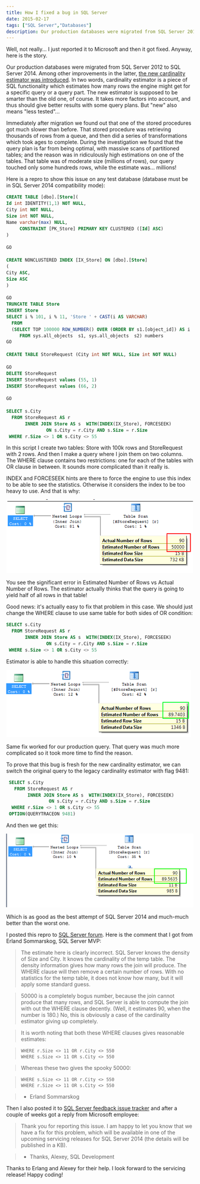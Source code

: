 ```yaml
---
title: How I fixed a bug in SQL Server
date: 2015-02-17
tags: ["SQL Server","Databases"]
description: Our production databases were migrated from SQL Server 2012 to SQL Server 2014. Among other improvements in the latter, the new cardinality estimator was introduced. The new estimator is supposed to be smarter than the old one, of course. It takes more factors into account, and thus should give better results with some query plans. But "new" also means "less tested"...
---
```

Well, not really... I just reported it to Microsoft and then it got fixed. Anyway, here is the story.

Our production databases were migrated from SQL Server 2012 to SQL Server 2014. Among other improvements in the latter, [the new cardinality estimator was introduced](http://blogs.msdn.com/b/psssql/archive/2014/04/01/sql-server-2014-s-new-cardinality-estimator-part-1.aspx). In two words, cardinality estimator is a piece of SQL functionality which estimates how many rows the engine might get for a specific query or a query part. The new estimator is supposed to be smarter than the old one, of course. It takes more factors into account, and thus should give better results with some query plans. But "new" also means "less tested"...

Immediately after migration we found out that one of the stored procedures got much slower than before. That stored procedure was retrieving thousands of rows from a queue, and then did a series of transformations which took ages to complete. During the investigation we found that the query plan is far from being optimal, with massive scans of partitioned tables; and the reason was in ridiculously high estimations on one of the tables. That table was of moderate size (millions of rows), our query touched only some hundreds rows, while the estimate was... millions!

Here is a repro to show this issue on any test database (database must be in SQL Server 2014 compatibility mode):

``` sql
CREATE TABLE [dbo].[Store](
Id int IDENTITY(1,1) NOT NULL,
City int NOT NULL,
Size int NOT NULL,
Name varchar(max) NULL,
     CONSTRAINT [PK_Store] PRIMARY KEY CLUSTERED ([Id] ASC)
)

GO

CREATE NONCLUSTERED INDEX [IX_Store] ON [dbo].[Store]
(
City ASC,
Size ASC
)

GO
TRUNCATE TABLE Store
INSERT Store
SELECT i % 101, i % 11, 'Store ' + CAST(i AS VARCHAR)
  FROM
  (SELECT TOP 100000 ROW_NUMBER() OVER (ORDER BY s1.[object_id]) AS i
     FROM sys.all_objects  s1, sys.all_objects  s2) numbers
GO

CREATE TABLE StoreRequest (City int NOT NULL, Size int NOT NULL)

GO
DELETE StoreRequest
INSERT StoreRequest values (55, 1)
INSERT StoreRequest values (66, 2)

GO

SELECT s.City
  FROM StoreRequest AS r
       INNER JOIN Store AS s  WITH(INDEX(IX_Store), FORCESEEK)
               ON s.City = r.City AND s.Size = r.Size
 WHERE r.Size <> 1 OR s.City <> 55
```

In this script I create two tables: Store with 100k rows and StoreRequest with 2 rows. And then I make a query where I join them on two columns. The WHERE clause contains two restrictions: one for each of the tables with OR clause in between. It sounds more complicated than it really is.

INDEX and FORCESEEK hints are there to force the engine to use this index to be able to see the statistics. Otherwise it considers the index to be too heavy to use. And that is why:

![Execution plan in SQL Server 2014](2014estimates.png)

You see the significant error in Estimated Number of Rows vs Actual Number of Rows. The estimator actually thinks that the query is going to yield half of all rows in that table!

Good news: it's actually easy to fix that problem in this case. We should just change the WHERE clause to use same table for both sides of OR condition:

``` sql
SELECT s.City
  FROM StoreRequest AS r
       INNER JOIN Store AS s  WITH(INDEX(IX_Store), FORCESEEK)
               ON s.City = r.City AND s.Size = r.Size
 WHERE s.Size <> 1 OR s.City <> 55
```

Estimator is able to handle this situation correctly:

![Execution plan in SQL Server 2014 as it should be](2014estimates_good.png)

Same fix worked for our production query. That query was much more complicated so it took more time to find the reason.

To prove that this bug is fresh for the new cardinality estimator, we can switch the original query to the legacy cardinality estimator with flag 9481:

``` sql
 SELECT s.City
   FROM StoreRequest AS r
        INNER JOIN Store AS s  WITH(INDEX(IX_Store), FORCESEEK)
                ON s.City = r.City AND s.Size = r.Size
  WHERE r.Size <> 1 OR s.City <> 55
 OPTION(QUERYTRACEON 9481)
```

And then we get this:

![Execution plan in SQL Server 2012](2012estimates.png)

Which is as good as the best attempt of SQL Server 2014 and much-much better than the worst one.

I posted this repro to [SQL Server forum](https://connect.microsoft.com/SQLServer/feedback/details/1086125/cardinality-estimator-2014-is-off-with-or-in-where-clause). Here is the comment that I got from Erland Sommarskog, SQL Server MVP:

> The estimate here is clearly incorrect. SQL Server knows the density of Size and City. It knows the cardinality of the temp table. The density information gives how many rows the join will produce. The WHERE clause will then remove a certain number of rows. With no statistics for the temp table, it does not know how many, but it will apply some standard guess.

> 50000 is a completely bogus number, because the join cannot produce that many rows, and SQL Server is able to compute the join with out the WHERE clause decently. (Well, it estimates 90, when the number is 180.) No, this is obviously a case of the cardinality estimator giving up completely.

> It is worth noting that both these WHERE clauses gives reasonable estimates:

>     WHERE r.Size <> 11 OR r.City <> 550
>     WHERE s.Size <> 11 OR s.City <> 550

> Whereas these two gives the spooky 50000:

>     WHERE s.Size <> 11 OR r.City <> 550
>     WHERE r.Size <> 11 OR s.City <> 550

> - Erland Sommarskog

Then I also posted it to [SQL Server feedback issue tracker](https://connect.microsoft.com/SQLServer/feedback/details/1086125/cardinality-estimator-2014-is-off-with-or-in-where-clause) and after a couple of weeks got a reply from Microsoft employee:

> Thank you for reporting this issue. I am happy to let you know that we have a fix for this problem, which will be available in one of the upcoming servicing releases for SQL Server 2014 (the details will be published in a KB).

> - Thanks, Alexey, SQL Development

Thanks to Erlang and Alexey for their help. I look forward to the servicing release!
Happy coding!